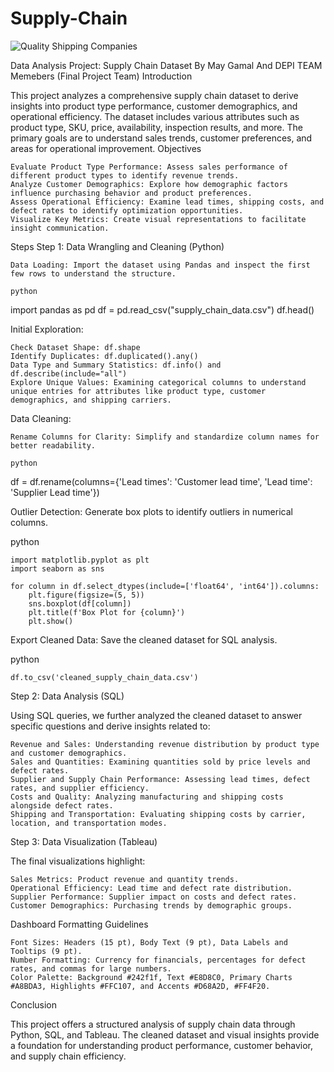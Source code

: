 # Supply-Chain
![Quality   Shipping Companies](https://github.com/user-attachments/assets/bc7e9296-94bd-4d44-8607-d6dff9c06c21)

Data Analysis Project: Supply Chain Dataset By May Gamal And DEPI TEAM Memebers (Final Project Team)
Introduction

This project analyzes a comprehensive supply chain dataset to derive insights into product type performance, customer demographics, and operational efficiency. The dataset includes various attributes such as product type, SKU, price, availability, inspection results, and more. The primary goals are to understand sales trends, customer preferences, and areas for operational improvement.
Objectives

    Evaluate Product Type Performance: Assess sales performance of different product types to identify revenue trends.
    Analyze Customer Demographics: Explore how demographic factors influence purchasing behavior and product preferences.
    Assess Operational Efficiency: Examine lead times, shipping costs, and defect rates to identify optimization opportunities.
    Visualize Key Metrics: Create visual representations to facilitate insight communication.

Steps
Step 1: Data Wrangling and Cleaning (Python)

    Data Loading: Import the dataset using Pandas and inspect the first few rows to understand the structure.

    python

import pandas as pd
df = pd.read_csv("supply_chain_data.csv")
df.head()

Initial Exploration:

    Check Dataset Shape: df.shape
    Identify Duplicates: df.duplicated().any()
    Data Type and Summary Statistics: df.info() and df.describe(include="all")
    Explore Unique Values: Examining categorical columns to understand unique entries for attributes like product type, customer demographics, and shipping carriers.

Data Cleaning:

    Rename Columns for Clarity: Simplify and standardize column names for better readability.

    python

df = df.rename(columns={'Lead times': 'Customer lead time', 'Lead time': 'Supplier Lead time'})

Outlier Detection: Generate box plots to identify outliers in numerical columns.

python

    import matplotlib.pyplot as plt
    import seaborn as sns

    for column in df.select_dtypes(include=['float64', 'int64']).columns:
        plt.figure(figsize=(5, 5))
        sns.boxplot(df[column])
        plt.title(f'Box Plot for {column}')
        plt.show()

Export Cleaned Data: Save the cleaned dataset for SQL analysis.

python

    df.to_csv('cleaned_supply_chain_data.csv')

Step 2: Data Analysis (SQL)

Using SQL queries, we further analyzed the cleaned dataset to answer specific questions and derive insights related to:

    Revenue and Sales: Understanding revenue distribution by product type and customer demographics.
    Sales and Quantities: Examining quantities sold by price levels and defect rates.
    Supplier and Supply Chain Performance: Assessing lead times, defect rates, and supplier efficiency.
    Costs and Quality: Analyzing manufacturing and shipping costs alongside defect rates.
    Shipping and Transportation: Evaluating shipping costs by carrier, location, and transportation modes.

Step 3: Data Visualization (Tableau)

The final visualizations highlight:

    Sales Metrics: Product revenue and quantity trends.
    Operational Efficiency: Lead time and defect rate distribution.
    Supplier Performance: Supplier impact on costs and defect rates.
    Customer Demographics: Purchasing trends by demographic groups.

Dashboard Formatting Guidelines

    Font Sizes: Headers (15 pt), Body Text (9 pt), Data Labels and Tooltips (9 pt).
    Number Formatting: Currency for financials, percentages for defect rates, and commas for large numbers.
    Color Palette: Background #242f1f, Text #E8D8C0, Primary Charts #A8BDA3, Highlights #FFC107, and Accents #D68A2D, #FF4F20.

Conclusion

This project offers a structured analysis of supply chain data through Python, SQL, and Tableau. The cleaned dataset and visual insights provide a foundation for understanding product performance, customer behavior, and supply chain efficiency.
